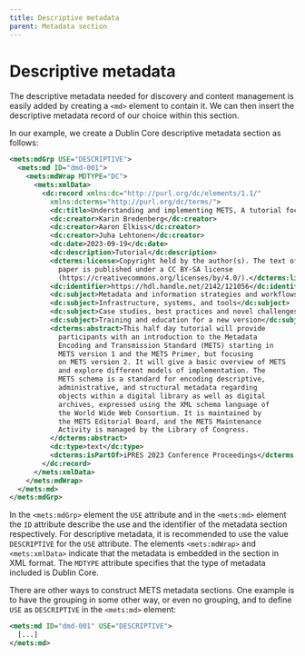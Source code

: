 ```yaml
---
title: Descriptive metadata
parent: Metadata section
---
```

# Descriptive metadata

The descriptive metadata needed for discovery and content management is easily added by creating a `<md>` element to contain it. We can then insert the descriptive metadata record of our choice within this section.

In our example, we create a Dublin Core descriptive metadata section as follows:

```xml
<mets:mdGrp USE="DESCRIPTIVE">
  <mets:md ID="dmd-001">
    <mets:mdWrap MDTYPE="DC">
      <mets:xmlData>
        <dc:record xmlns:dc="http://purl.org/dc/elements/1.1/"
          xmlns:dcterms="http://purl.org/dc/terms/">
          <dc:title>Understanding and implementing METS, A tutorial focused on METS 2</dc:title>
          <dc:creator>Karin Bredenberg</dc:creator>
          <dc:creator>Aaron Elkiss</dc:creator>
          <dc:creator>Juha Lehtonen</dc:creator>
          <dc:date>2023-09-19</dc:date>
          <dc:description>Tutorial</dc:description>
          <dcterms:license>Copyright held by the author(s). The text of this
            paper is published under a CC BY-SA license
            (https://creativecommons.org/licenses/by/4.0/).</dcterms:license>
          <dc:identifier>https://hdl.handle.net/2142/121056</dc:identifier>
          <dc:subject>Metadata and information strategies and workflows</dc:subject>
          <dc:subject>Infrastructure, systems, and tools</dc:subject>
          <dc:subject>Case studies, best practices and novel challenges</dc:subject>
          <dc:subject>Training and education for a new version</dc:subject>
          <dcterms:abstract>This half day tutorial will provide
            participants with an introduction to the Metadata
            Encoding and Transmission Standard (METS) starting in
            METS version 1 and the METS Primer, but focusing
            on METS version 2. It will give a basic overview of METS
            and explore different models of implementation. The
            METS schema is a standard for encoding descriptive,
            administrative, and structural metadata regarding
            objects within a digital library as well as digital
            archives, expressed using the XML schema language of
            the World Wide Web Consortium. It is maintained by
            the METS Editorial Board, and the METS Maintenance
            Activity is managed by the Library of Congress.
          </dcterms:abstract>
          <dc:type>text</dc:type>
          <dcterms:isPartOf>iPRES 2023 Conference Proceedings</dcterms:isPartOf>
        </dc:record>
      </mets:xmlData>
    </mets:mdWrap>
  </mets:md>
</mets:mdGrp>
```

In the `<mets:mdGrp>` element the `USE` attribute and in the `<mets:md>` element the `ID` attribute describe the use and the identifier of the metadata section respectively. For descriptive metadata, it is recommended to use the value `DESCRIPTIVE` for the `USE` attribute. The elements `<mets:mdWrap>` and `<mets:xmlData>` indicate that the metadata is embedded in the section in XML format. The `MDTYPE` attribute specifies that the type of metadata included is Dublin Core.

There are other ways to construct METS metadata sections. One example is to have the grouping in some other way, or even no grouping, and to define `USE` as `DESCRIPTIVE` in the `<mets:md>` element:

```xml
<mets:md ID="dmd-001" USE="DESCRIPTIVE">
  [...]
</mets:md>
```

